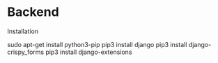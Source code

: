 # Backend

Installation

sudo apt-get install python3-pip
pip3 install django
pip3 install django-crispy_forms
pip3 install django-extensions
